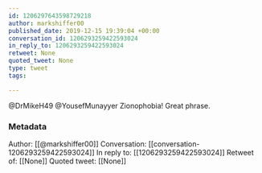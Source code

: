 ```yaml
---
id: 1206297643598729218
author: markshiffer00
published_date: 2019-12-15 19:39:04 +00:00
conversation_id: 1206293259422593024
in_reply_to: 1206293259422593024
retweet: None
quoted_tweet: None
type: tweet
tags:

---
```


@DrMikeH49 @YousefMunayyer Zionophobia! Great phrase.

### Metadata

Author: [[@markshiffer00]]
Conversation: [[conversation-1206293259422593024]]
In reply to: [[1206293259422593024]]
Retweet of: [[None]]
Quoted tweet: [[None]]
